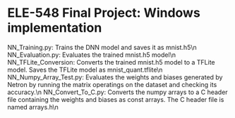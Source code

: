 # ELE-548 Final Project: Windows implementation

NN_Training.py: Trains the DNN model and saves it as mnist.h5\n
NN_Evaluation.py: Evaluates the trained mnist.h5 model\n
NN_TFLite_Conversion: Converts the trained mnist.h5 model to a TFLite model. Saves the TFLite model as mnist_quant.tflite\n
NN_Numpy_Array_Test.py: Evaluates the weights and biases generated by Netron by running the matrix operatings on the dataset and checking its accuracy.\n
NN_Convert_To_C.py: Converts the numpy arrays to a C header file containing the weights and biases as const arrays. The C header file is named arrays.h\n
